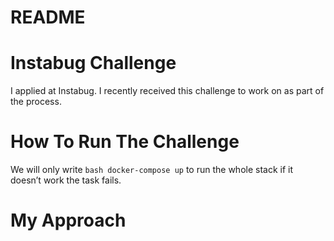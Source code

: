 # README

# Instabug Challenge

I applied at Instabug. I recently received this challenge to work on as part of the process.

# How To Run The Challenge

We will only write ```bash docker-compose up```   to run the whole stack if it doesn’t work the task fails.


# My Approach

